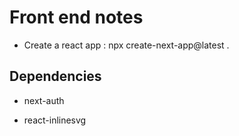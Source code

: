 # Front end notes

- Create a react app : npx create-next-app@latest .


## Dependencies

- next-auth

- react-inlinesvg